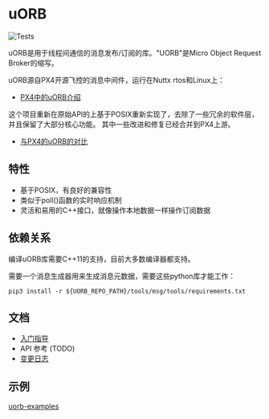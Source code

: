 # uORB

![Tests](https://github.com/ShawnFeng0/uorb/workflows/Tests/badge.svg)

uORB是用于线程间通信的消息发布/订阅的库。"UORB"是Micro Object Request Broker的缩写。

uORB源自PX4开源飞控的消息中间件，运行在Nuttx rtos和Linux上：

* [PX4中的uORB介绍](https://dev.px4.io/master/en/middleware/uorb.html)

这个项目重新在原始API的上基于POSIX重新实现了，去除了一些冗余的软件层，并且保留了大部分核心功能。
其中一些改进和修复已经合并到PX4上游。

* [与PX4的uORB的对比](docs/comparison_with_px4_uorb.md)

## 特性

* 基于POSIX，有良好的兼容性
* 类似于poll()函数的实时响应机制
* 灵活和易用的C++接口，就像操作本地数据一样操作订阅数据

## 依赖关系

编译uORB库需要C++11的支持，目前大多数编译器都支持。

需要一个消息生成器用来生成消息元数据，需要这些python库才能工作：

```shell
pip3 install -r ${UORB_REPO_PATH}/tools/msg/tools/requirements.txt
```

## 文档

* [入门指导](docs/getting_started_cn.md)
* API 参考 (TODO)
* [变更日志](CHANGELOG.md)

## 示例

[uorb-examples](https://github.com/ShawnFeng0/uorb-examples.git)
